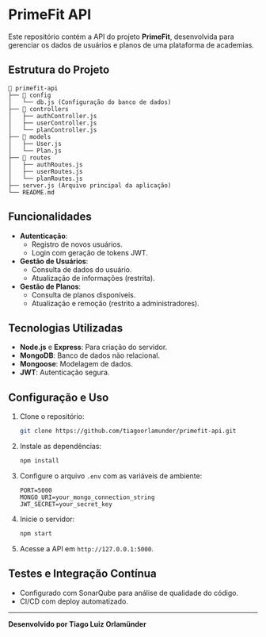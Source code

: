 
# PrimeFit API

Este repositório contém a API do projeto **PrimeFit**, desenvolvida para gerenciar os dados de usuários e planos de uma plataforma de academias.

## Estrutura do Projeto

```
📂 primefit-api
├── 📂 config
│   └── db.js (Configuração do banco de dados)
├── 📂 controllers
│   ├── authController.js
│   ├── userController.js
│   └── planController.js
├── 📂 models
│   ├── User.js
│   └── Plan.js
├── 📂 routes
│   ├── authRoutes.js
│   ├── userRoutes.js
│   └── planRoutes.js
├── server.js (Arquivo principal da aplicação)
└── README.md
```

## Funcionalidades

- **Autenticação**:
  - Registro de novos usuários.
  - Login com geração de tokens JWT.
- **Gestão de Usuários**:
  - Consulta de dados do usuário.
  - Atualização de informações (restrita).
- **Gestão de Planos**:
  - Consulta de planos disponíveis.
  - Atualização e remoção (restrito a administradores).

## Tecnologias Utilizadas

- **Node.js** e **Express**: Para criação do servidor.
- **MongoDB**: Banco de dados não relacional.
- **Mongoose**: Modelagem de dados.
- **JWT**: Autenticação segura.

## Configuração e Uso

1. Clone o repositório:
   ```bash
   git clone https://github.com/tiagoorlamunder/primefit-api.git
   ```
2. Instale as dependências:
   ```bash
   npm install
   ```
3. Configure o arquivo `.env` com as variáveis de ambiente:
   ```env
   PORT=5000
   MONGO_URI=your_mongo_connection_string
   JWT_SECRET=your_secret_key
   ```
4. Inicie o servidor:
   ```bash
   npm start
   ```
5. Acesse a API em `http://127.0.0.1:5000`.

## Testes e Integração Contínua

- Configurado com SonarQube para análise de qualidade do código.
- CI/CD com deploy automatizado.

---

**Desenvolvido por Tiago Luiz Orlamünder**
